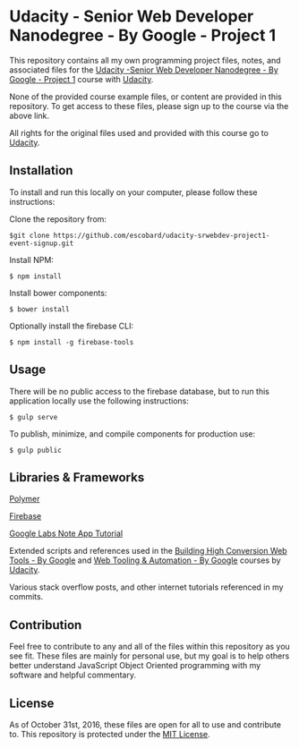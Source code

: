 # Udacity - Senior Web Developer Nanodegree - By Google - Project 1
This repository contains all my own programming project files, notes, and associated files for the [Udacity -Senior Web Developer Nanodegree - By Google - Project 1](https://www.udacity.com/course/object-oriented-javascript--ud015) course with [Udacity](https://www.udacity.com/). 

None of the provided course example files, or content are provided in this repository. To get access to these files, please sign up to the course via the above link.

All rights for the original files used and provided with this course go to 
[Udacity](https://www.udacity.com/).  
## Installation
To install and run this locally on your computer, please follow these instructions:

Clone the repository from: 
```
$git clone https://github.com/escobard/udacity-srwebdev-project1-event-signup.git
```

Install NPM:
```
$ npm install
```

Install bower components:
```
$ bower install
```
Optionally install the firebase CLI:
```
$ npm install -g firebase-tools
```
## Usage

There will be no public access to the firebase database, but to run this application locally use the following instructions:

```
$ gulp serve
```

To publish, minimize, and compile components for production use:

```
$ gulp public
```

## Libraries & Frameworks

[Polymer](https://codelabs.developers.google.com/codelabs/polymer-firebase-pwa/index.html?index=..%2F..%2Findex#0)

[Firebase](https://codelabs.developers.google.com/codelabs/polymer-firebase-pwa/index.html?index=..%2F..%2Findex#0)

[Google Labs Note App Tutorial](https://codelabs.developers.google.com/codelabs/polymer-firebase-pwa/index.html?index=..%2F..%2Findex#0)

Extended scripts and references used in the [Building High Conversion Web Tools - By Google](https://www.udacity.com/course/building-high-conversion-web-forms--ud890) and [Web Tooling & Automation - By Google](https://www.udacity.com/course/web-tooling-automation--ud892) courses by [Udacity](https://www.udacity.com/).

Various stack overflow posts, and other internet tutorials referenced in my commits. 

## Contribution
Feel free to contribute to any and all of the files within this repository as you see fit. These files are mainly for personal use, but my goal is to help others better understand JavaScript Object Oriented programming with my software and helpful commentary.
## License
As of October 31st, 2016, these files are open for all to use and contribute to. This repository is protected under the [MIT License](http://choosealicense.com/licenses/mit/).